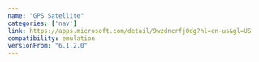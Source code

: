 ```yaml
---
name: "GPS Satellite"
categories: ['nav']
link: https://apps.microsoft.com/detail/9wzdncrfj0dg?hl=en-us&gl=US
compatibility: emulation
versionFrom: "6.1.2.0"
---
```


